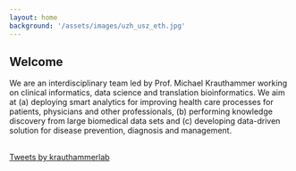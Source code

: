 ```yaml
---
layout: home
background: '/assets/images/uzh_usz_eth.jpg'
---
```


## Welcome
We are an interdisciplinary team led by Prof. Michael Krauthammer working on clinical informatics, data science and translation bioinformatics. We aim at (a) deploying smart analytics for improving health care processes for patients, physicians and other professionals, (b) performing knowledge discovery from large biomedical data sets and (c) developing data-driven solution for disease prevention, diagnosis and management. 

<br>
<a class="twitter-timeline" href="https://twitter.com/krauthammerlab?ref_src=twsrc%5Etfw">Tweets by krauthammerlab</a> <script async src="https://platform.twitter.com/widgets.js" charset="utf-8"></script> 
<br>
